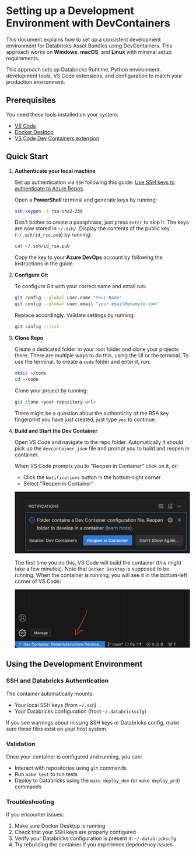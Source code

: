 # Setting up a Development Environment with DevContainers

This document explains how to set up a consistent development environment for Databricks Asset Bundles using DevContainers. This approach works on **Windows**, **macOS**, and **Linux** with minimal setup requirements.

This approach sets up Databricks Runtime, Python environment, development tools, VS Code extensions, and configuration to match your production environment.

## Prerequisites

You need these tools installed on your system:

- [VS Code](https://code.visualstudio.com/)
- [Docker Desktop](https://www.docker.com/products/docker-desktop/)
- [VS Code Dev Containers extension](https://marketplace.visualstudio.com/items?itemName=ms-vscode-remote.remote-containers)

## Quick Start

1. **Authenticate your local machine**

   Set up authentication via `SSH` following this guide: [Use SSH keys to authenticate to Azure Repos](https://learn.microsoft.com/en-us/azure/devops/repos/git/use-ssh-keys-to-authenticate?view=azure-devops).

   Open a **PowerShell** terminal and generate keys by running:

   ```bash
   ssh-keygen -t rsa-sha2-256
   ```

   Don't bother to create a passphrase, just press `Enter` to skip it. The keys are now stored in `~/.ssh/`. Display the contents of the public key (`~/.ssh/id_rsa.pub`) by running:

   ```bash
   cat ~/.ssh/id_rsa.pub
   ```

   Copy the key to your **Azure DevOps** account by following the instructions in the guide.

2. **Configure Git**

   To configure Git with your correct name and email run:

   ```bash
   git config --global user.name "Your Name"
   git config --global user.email "your.email@example.com"
   ```

   Replace accordingly. Validate settings by running:

   ```bash
   git config --list
   ```

3. **Clone Repo**

   Create a dedicated folder in your root folder and clone your projects there. There are multiple ways to do this, using the UI or the terminal. To use the terminal, to create a `code` folder and enter it, run:

   ```bash
   mkdir ~/code
   cd ~/code
   ```

   Clone your project by running:

   ```bash
   git clone <your-repository-url>
   ```

   There might be a question about the authenticity of the RSA key fingerprint you have just created; just type `yes` to continue.

4. **Build and Start the Dev Container**

   Open VS Code and navigate to the repo folder. Automatically it should pick up the `devcontainer.json` file and prompt you to build and reopen in container.

   When VS Code prompts you to "Reopen in Container" click on it, or:
   - Click the `Notifications` button in the bottom-right corner
   - Select "Reopen in Container"

   ![reopen-in-container](assets/reopen-in-container.png)

   The first time you do this, VS Code will build the container (this might take a few minutes). Note that `Docker Desktop` is supposed to be running. When the container is running, you will see it in the bottom-left corner of VS Code:

   ![opened-in-container](assets/opened-in-container.png)

## Using the Development Environment

### SSH and Databricks Authentication

The container automatically mounts:

- Your local SSH keys (from `~/.ssh`)
- Your Databricks configuration (from `~/.databrickscfg`)

If you see warnings about missing SSH keys or Databricks config, make sure these files exist on your host system.

### Validation

Once your container is configured and running, you can:

- Interact with repositories using `git` commands
- Run `make test` to run tests
- Deploy to Databricks using the `make deploy_dev` (or `make deploy_prd`) commands

### Troubleshooting

If you encounter issues:

1. Make sure Docker Desktop is running
2. Check that your SSH keys are properly configured
3. Verify your Databricks configuration is present in `~/.databrickscfg`
4. Try rebuilding the container if you experience dependency issues
